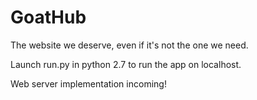 # GoatHub
The website we deserve, even if it's not the one we need.

Launch run.py in python 2.7 to run the app on localhost.

Web server implementation incoming!
